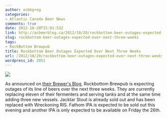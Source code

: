 ```yaml
---
author: acbbgreg
categories:
- Atlantic Canada Beer News
comments: true
date: 2012-10-20T15:01:53Z
link: http://acbeerblog.ca/2012/10/20/rockbottom-beer-outages-expected-over-next-three-weeks/
slug: rockbottom-beer-outages-expected-over-next-three-weeks
tags:
- RockBottom Brewpub
title: Rockbottom Beer Outages Expected Over Next Three Weeks
url: /2012/10/20/rockbottom-beer-outages-expected-over-next-three-weeks/
wordpress_id: 2051
---
```


[![](http://acbeerblog.ca/wp-content/uploads/2012/10/rockbottom_big.jpg)](http://acbeerblog.ca/wp-content/uploads/2012/10/rockbottom_big.jpg)

As announced on [their Brewer's Blog](http://rockbottombrewpub.blogspot.ca/), Rockbottom Brewpub is expecting outages of its line of beers over the next three weeks.  They are currently replacing eleven of their fermenters and serving tanks and at the same time adding three new vessels.
Jacktar Stout is already sold out and has been replaced with Wreckoning RIS.  Fathom IPA is expected to be sold out this evening and another IPA is only expected to be available on Friday the 26th.
